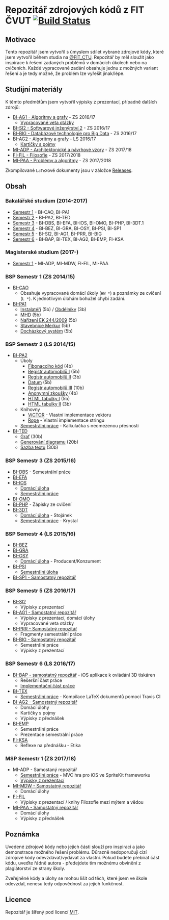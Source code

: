 # Repozitář zdrojových kódů z FIT ČVUT [![Build Status](https://travis-ci.org/josefdolezal/fit-cvut.svg?branch=master)](https://travis-ci.org/josefdolezal/fit-cvut)
## Motivace
Tento repozitář jsem vytvořil s úmyslem sdílet vybrané zdrojové kódy, které jsem vytvořil během studia na [@FIT_CTU](https://twitter.com/FIT_CTU). Repozitář by měl sloužit jako inspirace k řešení zadaných problémů v domácích úkolech nebo na cvičeních. Každé vypracované zadání obsahuje jednu z možných variant řešení a je tedy možné, že problém lze vyřešit jinak/lépe.

## Studijní materiály
K těmto předmětům jsem vytvořil výpisky z prezentací, případně dalších zdrojů:

* [BI-AG1 - Algoritmy a grafy](https://github.com/josefdolezal/fit-bi-ag1/tree/master/notes) - ZS 2016/17
  * [Vypracované veta otázky](https://github.com/josefdolezal/fit-bi-ag1/tree/master/veta-questions)
* [BI-SI2 - Softwarové inženýrství 2](BI-SI2/notes) - ZS 2016/17
* [BI-BIG -  Databázové technologie pro Big Data](https://github.com/josefdolezal/fit-bi-big) - ZS 2016/17
* [BI-AG2 - Algoritmy a grafy](https://github.com/josefdolezal/fit-bi-ag2/tree/master/notes) - LS 2016/17
  * [Kartičky s pojmy](https://github.com/josefdolezal/fit-bi-ag2/tree/master/cards)
* [MI-ADP - Architektonické a návrhové vzory](MI-ADP) - ZS 2017/18
* [FI-FIL - Filosofie](FI-FIL) - ZS 2017/2018
* [MI-PAA - Problémy a algoritmy](https://github.com/josefdolezal/fit-mi-paa/tree/master/notes) - ZS 2017/2018

Zkompilované `LaTeX`ové dokumenty jsou v záložce [Releases](https://github.com/josefdolezal/fit-cvut/releases).

## Obsah

### Bakalářské studium (2014-2017)
* [Semestr 1](#bsp-semestr-1-zs-201415) - BI-CAO, BI-PA1
* [Semestr 2](#bsp-semestr-2-ls-201415) - BI-PA2, BI-TED
* [Semestr 3](#bsp-semestr-3-zs-201516) - BI-DBS, BI-EFA, BI-IOS, BI-OMO, BI-PHP, BI-3DT.1
* [Semestr 4](#bsp-semestr-4-ls-201516) - BI-BEZ, BI-GRA, BI-OSY, BI-PSI, BI-SP1
* [Semestr 5](#bsp-semestr-5-zs-201617) - BI-SI2, BI-AG1, BI-PRR, BI-BIG
* [Semestr 6](#bsp-semestr-6-ls-201617) - BI-BAP, BI-TEX, BI-AG2, BI-EMP, FI-KSA

### Magisterské studium (2017-)
* [Semestr 1](#msp-semestr-1-zs-201718) - MI-ADP, MI-MDW, FI-FIL, MI-PAA

### BSP Semestr 1 (ZS 2014/15)
* [BI-CAO](BI-CAO/)
  * Obsahuje vypracované domácí úkoly (`HW *`) a poznámky ze cvičení (`L *`). K jednotlivým úlohám bohužel chybí zadání.
* [BI-PA1](BI-PA1/)
  * [Instalatéři](BI-PA1/assignment%201_1/) (5b) / [Obdélníky](BI-PA1/assignment%201_2/) (3b)
  * [MHD](BI-PA1/assignment%202_1/) (5b)
  * [Nařízení EK 244/2009](BI-PA1/assignment%203_1/) (5b)
  * [Stavebnice Merkur](BI-PA1/assignment%204_1/) (5b)
  * [Docházkový systém](BI-PA1/assignment%205_1/) (5b)

### BSP Semestr 2 (LS 2014/15)
* [BI-PA2](BI-PA2/)
  * Úkoly
    * [Fibonacciho kód](BI-PA2/Assignments/assignment%201_2/) (4b)
    * [Registr automobilů I](BI-PA2/Assignments/assignment%202_1/) (5b)
    * [Registr automobilů II](BI-PA2/Assignments/assignment%202_2/) (3b)
    * [Datum](BI-PA2/Assignments/assignment%203_2/) (5b)
    * [Registr automobilů III](BI-PA2/Assignments/assignment%204_1/) (10b)
    * [Anonymní zkoušky](BI-PA2/Assignments/assignment%205_2/) (4b)
    * [HTML tabulky I](BI-PA2/Assignments/assignment%206_1/) (5b)
    * [HTML tabulky II](BI-PA2/Assignments/assignment%206_2/) (3b)
  * Knihovny
    * [ViCTOR](BI-PA2/Libs/Victor%20-%20Vector%20Improved) - Vlastní implementace vektoru
    * [Rope](BI-PA2/Libs/Rope%20-%20String%20Extended) - Vlastní implementace stringu
  * [Semestrální práce](BI-PA2/Semester%20Project/) - Kalkulačka s neomezenou přesností
* [BI-TED](BI-TED/)
  * [Graf](BI-TED/assignment%201) (30b)
  * [Generování diagramu](BI-TED/assignment%202) (20b)
  * [Sazba textu](BI-TED/assignment%203) (30b)

### BSP Semestr 3 (ZS 2015/16)
* [BI-DBS](BI-DBS) - Semestrální práce
* [BI-EFA](BI-EFA)
* [BI-IOS](BI-IOS)
  * [Domácí úloha](BI-IOS/assignments/assignment-1)
  * [Semestrální práce](BI-IOS/semester-project)
* [BI-OMO](BI-OMO)
* [BI-PHP](BI-PHP) - Zápisky ze cvičení
* [BI-3DT](BI-3DT.1)
  * [Domácí úloha](BI-3DT.1/assignment-1) - Stojánek
  * [Semestrální práce](BI-3DT.1/semester-project) - Krystal

### BSP Semestr 4 (LS 2015/16)
* [BI-BEZ](BI-BEZ)
* [BI-GRA](BI-GRA)
* [BI-OSY](BI-OSY)
  * [Domácí úloha](BI-OSY/assignment-01) - Producent/Konzument
* [BI-PSI](BI-PSI)
  * [Semestrální úloha](BI-PSI/assignment-01)
* [BI-SP1 - Samostatný repozitář](https://github.com/josefdolezal/fit-bi-sp1)

### BSP Semestr 5 (ZS 2016/17)
* [BI-SI2](BI-SI2)
  * Výpisky z prezentací
* [BI-AG1 - Samostatný repozitář](https://github.com/josefdolezal/fit-bi-ag1)
  * Výpisky z prezentací, domácí úlohy
  * Vypracované veta otázky
* [BI-PRR - Samostatný repozitář](https://github.com/josefdolezal/fit-bi-prr)
  * Fragmenty semestrální práce
* [BI-BIG - Samostatný repozitář](https://github.com/josefdolezal/fit-bi-big)
  * Semestrální práce
  * Výpisky z prezentací

### BSP Semestr 6 (LS 2016/17)
* [BI-BAP - samostatný repozitář](https://github.com/josefdolezal/fit-bi-bap) - iOS aplikace k ovládání 3D tiskáren
  * Rešeršní část práce
  * [Implementační část práce](https://github.com/3DprintFIT/octoprint-ios-client)
* [BI-TEX](BI-TEX)
  * [Semestrální práce](BI-TEX/bi-tex.tex) - Kompilace LaTeX dokumentů pomocí Travis CI
* [BI-AG2 - Samostatný repozitář](https://github.com/josefdolezal/fit-bi-ag2)
  * Domácí úlohy
  * Kartičky s pojmy
  * Výpisky z přednášek
* [BI-EMP](BI-EMP)
  * Semestrální práce
  * Prezentace semestrální práce
* [FI-KSA](FI-KSA)
  * Reflexe na přednášku - Etika

### MSP Semestr 1 (ZS 2017/18)
* MI-ADP - Samostaný repozitář
  * [Semestrální práce](https://github.com/josefdolezal/fit-mi-adp) - MVC hra pro iOS ve SpriteKit frameworku
  * [Výpisky z prezentací](MI-ADP)
* [MI-MDW - Samostatný repozitář](https://github.com/josefdolezal/fit-mi-mdw)
  * Domácí úlohy
* [FI-FIL](FI-FIL)
  * Výpisky z prezentací / knihy Filozofie mezi mýtem a vědou
* [MI-PAA - Samostatný repozitář](https://github.com/josefdolezal/fit-mi-paa)
  * Domácí úlohy
  * Výpisky z přednášek


## Poznámka
Uvedené zdrojové kódy nebo jejich části slouží pro inspiraci a jako demonstrace možného řešení problému.
Důrazně nedoporučuji cizí zdrojové kódy odevzdávat/vydávat za vlastní.
Pokud budete přebírat část kódu, uveďte řádně autora - předejdete tím možnému obvinění z plagiátorství ze strany školy.

Zveřejněné kódy a úlohy se mohou lišit od těch, které jsem ve škole odevzdal, nenesu tedy odpovědnost za jejich funkčnost.

## Licence
Repozitář je šířený pod licencí [MIT](LICENSE).

